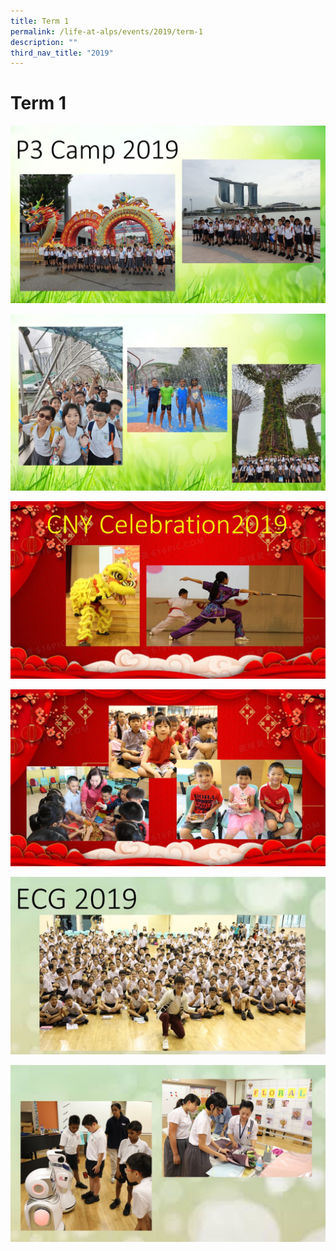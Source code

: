 ```yaml
---
title: Term 1
permalink: /life-at-alps/events/2019/term-1
description: ""
third_nav_title: "2019"
---
```

# **Term 1**

![](/images/Term1%20(1).jpg)

![](/images/Term1%20(2).jpg)

![](/images/Term1%20(3).jpg)

![](/images/Term1%20(4).jpg)

![](/images/Term1%20(5).jpg)

![](/images/Term1%20(6).jpg)
